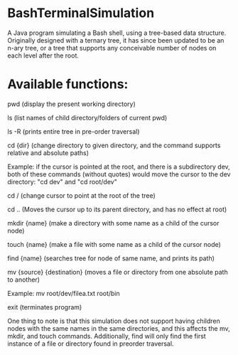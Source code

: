 # BashTerminalSimulation
A Java program simulating a Bash shell, using a tree-based data structure. Originally designed with a ternary tree, it has since been updated to be an n-ary tree, or a tree that supports any conceivable number of nodes on each level after the root.

# Available functions:
pwd (display the present working directory)

ls (list names of child directory/folders of current pwd)

ls -R (prints entire tree in pre-order traversal)

cd {dir} (change directory to given directory, and the command supports relative and absolute paths)

Example: if the cursor is pointed at the root, and there is a subdirectory dev, both of these commands (without quotes) would move the cursor to the dev directory: "cd dev" and "cd root/dev"

cd / (change cursor to point at the root of the tree)

cd .. (Moves the cursor up to its parent directory, and has no effect at root)

mkdir {name} (make a directory with some name as a child of the cursor node)

touch {name} (make a file with some name as a child of the cursor node)

find {name} (searches tree for node of same name, and prints its path)

mv {source} {destination} (moves a file or directory from one absolute path to another)

Example: mv root/dev/filea.txt root/bin

exit (terminates program)

One thing to note is that this simulation does not support having children nodes with the same names in the same directories, and this affects the mv, mkdir, and touch commands. Additionally, find will only find the first instance of a file or directory found in preorder traversal.
